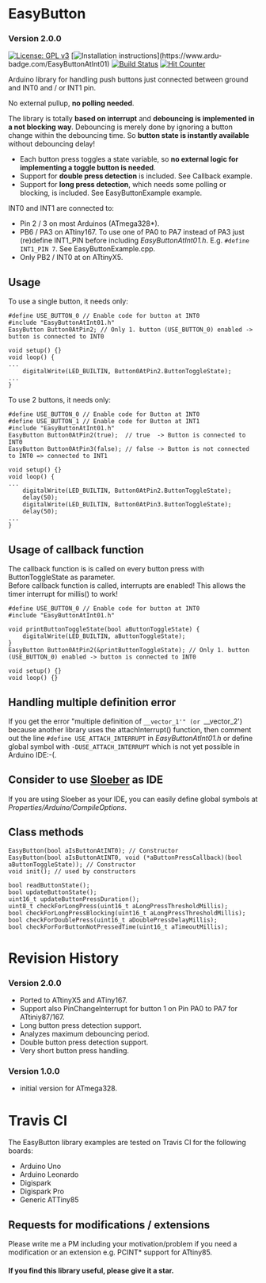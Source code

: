 # EasyButton
### Version 2.0.0

[![License: GPL v3](https://img.shields.io/badge/License-GPLv3-blue.svg)](https://www.gnu.org/licenses/gpl-3.0)
[![Installation instructions](https://www.ardu-badge.com/badge/EasyButtonAtInt01.svg?)](https://www.ardu-badge.com/EasyButtonAtInt01)
[![Build Status](https://travis-ci.org/ArminJo/EasyButtonAtInt01.svg?branch=master)](https://travis-ci.org/ArminJo/EasyButtonAtInt01)
[![Hit Counter](https://hitcounter.pythonanywhere.com/count/tag.svg?url=https%3A%2F%2Fgithub.com%2FArminJo%2FEasyButtonAtInt01)](https://github.com/brentvollebregt/hit-counter)

Arduino library for handling push buttons just connected between ground and INT0 and / or INT1 pin.<br/>

No external pullup, **no polling needed**.

The library is totally **based on interrupt** and **debouncing is implemented in a not blocking way**. 
Debouncing is merely done by ignoring a button change within the debouncing time. So **button state is instantly available** without debouncing delay!

- Each button press toggles a state variable, so **no external logic for implementing a toggle button is needed**.
- Support for **double press detection** is included. See Callback example.
- Support for **long press detection**, which needs some polling or blocking, is included. See EasyButtonExample example.

INT0 and INT1 are connected to:
- Pin 2 / 3 on most Arduinos (ATmega328*).
- PB6 / PA3 on ATtiny167. To use one of PA0 to PA7 instead of PA3 just (re)define INT1_PIN before including *EasyButtonAtInt01.h*. E.g. `#define INT1_PIN 7`. See EasyButtonExample.cpp.
- Only PB2 / INT0 at on ATtinyX5.



## Usage
To use a single button, it needs only:

```
#define USE_BUTTON_0 // Enable code for button at INT0
#include "EasyButtonAtInt01.h"
EasyButton Button0AtPin2; // Only 1. button (USE_BUTTON_0) enabled -> button is connected to INT0

void setup() {}
void loop() {
...
    digitalWrite(LED_BUILTIN, Button0AtPin2.ButtonToggleState);
...
}
```
To use 2 buttons, it needs only:
```
#define USE_BUTTON_0 // Enable code for Button at INT0
#define USE_BUTTON_1 // Enable code for Button at INT1
#include "EasyButtonAtInt01.h"
EasyButton Button0AtPin2(true);  // true  -> Button is connected to INT0
EasyButton Button0AtPin3(false); // false -> Button is not connected to INT0 => connected to INT1

void setup() {}
void loop() {
...
    digitalWrite(LED_BUILTIN, Button0AtPin2.ButtonToggleState);
    delay(50);
    digitalWrite(LED_BUILTIN, Button0AtPin3.ButtonToggleState);
    delay(50);
...
}
```

## Usage of callback function
The callback function is is called on every button press with ButtonToggleState as parameter.<br/>
Before callback function is called, interrupts are enabled! This allows the timer interrupt for millis() to work!

```
#define USE_BUTTON_0 // Enable code for button at INT0
#include "EasyButtonAtInt01.h"

void printButtonToggleState(bool aButtonToggleState) {
    digitalWrite(LED_BUILTIN, aButtonToggleState);
}
EasyButton Button0AtPin2(&printButtonToggleState); // Only 1. button (USE_BUTTON_0) enabled -> button is connected to INT0

void setup() {}
void loop() {}
```

## Handling multiple definition error
If you get the error "multiple definition of `__vector_1'" (or `__vector_2') because another library uses the attachInterrupt() function,
then comment out the line `#define USE_ATTACH_INTERRUPT` in *EasyButtonAtInt01.h* or 
define global symbol with `-DUSE_ATTACH_INTERRUPT` which is not yet possible in Arduino IDE:-(.<br/>
## Consider to use [Sloeber](http://eclipse.baeyens.it/stable.php?OS=Windows) as IDE<br/>
If you are using Sloeber as your IDE, you can easily define global symbols at *Properties/Arduino/CompileOptions*.<br/>

## Class methods
```
EasyButton(bool aIsButtonAtINT0); // Constructor
EasyButton(bool aIsButtonAtINT0, void (*aButtonPressCallback)(bool aButtonToggleState)); // Constructor
void init(); // used by constructors

bool readButtonState();
bool updateButtonState();
uint16_t updateButtonPressDuration();
uint8_t checkForLongPress(uint16_t aLongPressThresholdMillis);
bool checkForLongPressBlocking(uint16_t aLongPressThresholdMillis);
bool checkForDoublePress(uint16_t aDoublePressDelayMillis);
bool checkForForButtonNotPressedTime(uint16_t aTimeoutMillis);
```

# Revision History

### Version 2.0.0
- Ported to ATtinyX5 and ATiny167.
- Support also PinChangeInterrupt for button 1 on Pin PA0 to PA7 for ATtiniy87/167.
- Long button press detection support.
- Analyzes maximum debouncing period.
- Double button press detection support.
- Very short button press handling.

### Version 1.0.0
- initial version for ATmega328.

# Travis CI
The EasyButton library examples are tested on Travis CI for the following boards:

- Arduino Uno
- Arduino Leonardo
- Digispark
- Digispark Pro
- Generic ATTiny85

## Requests for modifications / extensions
Please write me a PM including your motivation/problem if you need a modification or an extension e.g. PCINT* support for ATtiny85.

#### If you find this library useful, please give it a star.
